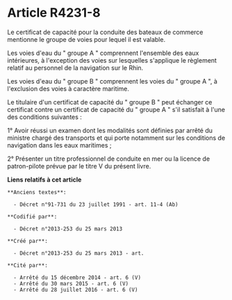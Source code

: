# Article R4231-8

Le certificat de capacité pour la conduite des bateaux de commerce mentionne le groupe de voies pour lequel il est valable. 

Les voies d'eau du " groupe A " comprennent l'ensemble des eaux intérieures, à l'exception des voies sur lesquelles
s'applique le règlement relatif au personnel de la navigation sur le Rhin. 

Les voies d'eau du " groupe B " comprennent les voies du " groupe A ", à l'exclusion des voies à caractère maritime. 

Le titulaire d'un certificat de capacité du " groupe B " peut échanger ce certificat contre un certificat de capacité du "
groupe A " s'il satisfait à l'une des conditions suivantes : 

1° Avoir réussi un examen dont les modalités sont définies par arrêté du ministre chargé des transports et qui porte
notamment sur les conditions de navigation dans les eaux maritimes ; 

2° Présenter un titre professionnel de conduite en mer ou la licence de patron-pilote prévue par le titre V du présent livre.

**Liens relatifs à cet article**

	**Anciens textes**:

	  - Décret n°91-731 du 23 juillet 1991 - art. 11-4 (Ab)

	**Codifié par**:

	  - Décret n°2013-253 du 25 mars 2013

	**Créé par**:

	  - Décret n°2013-253 du 25 mars 2013 - art.

	**Cité par**:

	  - Arrêté du 15 décembre 2014 - art. 6 (V)
	  - Arrêté du 30 mars 2015 - art. 6 (V)
	  - Arrêté du 28 juillet 2016 - art. 6 (V)
